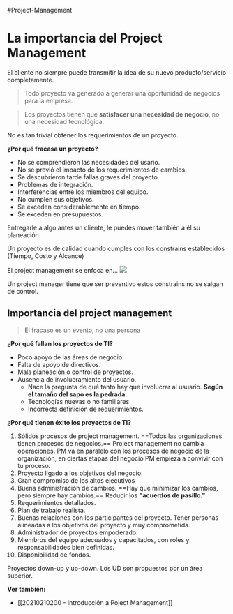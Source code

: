 #Project-Management 

# La importancia del Project Management
El cliente no siempre puede transmitir la idea de su nuevo producto/servicio completamente.

> Todo proyecto va generado a generar una oportunidad de negocios para la empresa.

> Los proyectos tienen que **satisfacer una necesidad de negocio**, no una necesidad tecnológica.

No es tan trivial obtener los requerimientos de un proyecto.

**¿Por qué fracasa un proyecto?**
- No se comprendieron las necesidades del usario.
- No se previó el impacto de los requerimientos de cambios.
- Se descubrieron tarde fallas graves del proyecto.
- Problemas de integración.
- Interferencias entre los miembros del equipo.
- No cumplen sus objetivos.
- Se exceden considerablemente en tiempo.
- Se exceden en presupuestos.

Entregarle a algo antes un cliente, le puedes mover también a él su planeación.

Un proyecto es de calidad cuando cumples con los constrains establecidos (Tiempo, Costo y Alcance)

El project management se enfoca en...
![](https://i.imgur.com/MEyg7mm.png)

Un project manager tiene que ser preventivo estos constrains no se salgan de control.

## Importancia del project management


> El fracaso es un evento, no una persona

**¿Por qué fallan los proyectos de TI?**
- Poco apoyo de las áreas de negocio.
- Falta de apoyo de directivos.
- Mala planeación o control de proyectos. 
- Ausencia de involucramiento del usuario.
	- Nace la pregunta de qué tanto hay que involucrar al usuario. **Según el tamaño del sapo es la pedrada.**
	- Tecnologías nuevas o no familiares
	- Incorrecta definición de requerimientos.

**¿Por qué tienen éxito los proyectos de TI?**
1. Sólidos procesos de project management. ==Todos las organizaciones tienen procesos de negocios.== Project management no cambia operaciones. PM va en paralelo con los procesos de negocio de la organización, en ciertas etapas del negocio PM empieza a convivir con tu proceso.	
2. Proyecto ligado a los objetivos del negocio.
3. Gran compromiso de los altos ejecutivos
4. Buena administración de cambios. ==Hay que minimizar los cambios, pero siempre hay cambios.== Reducir los **"acuerdos de pasillo."**
5. Requerimientos detallados.
6. Plan de trabajo realista.
7. Buenas relaciones con los participantes del proyecto. Tener personas alineadas a los objetivos del proyecto y muy comprometida.
8. Administrador de proyectos empoderado.
9. Miembros del equipo adecuados y capacitados, con roles y responsabilidades bien definidas. 
10. Disponibilidad de fondos.

Proyectos down-up y up-down. Los UD son propuestos por un área superior.

**Ver también:**
- [[20210210200 - Introducción a Poject Management]]